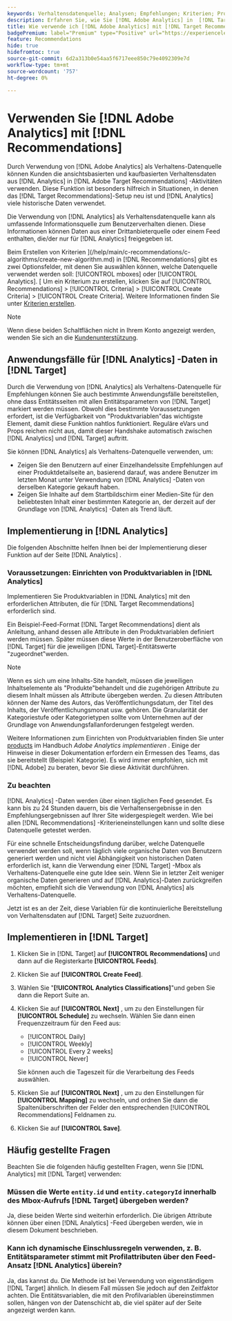 ```yaml
---
keywords: Verhaltensdatenquelle; Analysen; Empfehlungen; Kriterien; Produktvariablen
description: Erfahren Sie, wie Sie [!DNL Adobe Analytics] in  [!DNL Target Recommendations] als Verhaltens-Datenquelle verwenden.
title: Wie verwende ich [!DNL Adobe Analytics] mit [!DNL Target Recommendations]?
badgePremium: label="Premium" type="Positive" url="https://experienceleague.adobe.com/docs/target/using/introduction/intro.html?lang=en#premium newtab=true" tooltip="Erfahren Sie, was in Target Premium enthalten ist."
feature: Recommendations
hide: true
hidefromtoc: true
source-git-commit: 6d2a313b0e54aa5f6717eee850c79e4092309e7d
workflow-type: tm+mt
source-wordcount: '757'
ht-degree: 0%

---
```


# Verwenden Sie [!DNL Adobe Analytics] mit [!DNL Recommendations]

Durch Verwendung von [!DNL Adobe Analytics] als Verhaltens-Datenquelle können Kunden die ansichtsbasierten und kaufbasierten Verhaltensdaten aus [!DNL Analytics] in [!DNL Adobe Target Recommendations] -Aktivitäten verwenden. Diese Funktion ist besonders hilfreich in Situationen, in denen das [!DNL Target Recommendations]-Setup neu ist und [!DNL Analytics] viele historische Daten verwendet.

Die Verwendung von [!DNL Analytics] als Verhaltensdatenquelle kann als umfassende Informationsquelle zum Benutzerverhalten dienen. Diese Informationen können Daten aus einer Drittanbieterquelle oder einem Feed enthalten, die/der nur für [!DNL Analytics] freigegeben ist.

Beim Erstellen von Kriterien ](/help/main/c-recommendations/c-algorithms/create-new-algorithm.md) in [!DNL Recommendations] gibt es zwei Optionsfelder, mit denen Sie auswählen können, welche Datenquelle verwendet werden soll: [!UICONTROL mboxes] oder [!UICONTROL Analytics]. [ Um ein Kriterium zu erstellen, klicken Sie auf [!UICONTROL Recommendations] > [!UICONTROL Criteria] > [!UICONTROL Create Criteria] > [!UICONTROL Create Criteria]. Weitere Informationen finden Sie unter [Kriterien erstellen](/help/main/c-recommendations/c-algorithms/create-new-algorithm.md).

>[!NOTE]
>
>Wenn diese beiden Schaltflächen nicht in Ihrem Konto angezeigt werden, wenden Sie sich an die [Kundenunterstützung](/help/main/cmp-resources-and-contact-information.md#reference_ACA3391A00EF467B87930A450050077C).

## Anwendungsfälle für [!DNL Analytics] -Daten in [!DNL Target]

Durch die Verwendung von [!DNL Analytics] als Verhaltens-Datenquelle für Empfehlungen können Sie auch bestimmte Anwendungsfälle bereitstellen, ohne dass Entitätsseiten mit allen Entitätsparametern von [!DNL Target] markiert werden müssen. Obwohl dies bestimmte Voraussetzungen erfordert, ist die Verfügbarkeit von &quot;Produktvariablen&quot;das wichtigste Element, damit diese Funktion nahtlos funktioniert. Reguläre eVars und Props reichen nicht aus, damit dieser Handshake automatisch zwischen [!DNL Analytics] und [!DNL Target] auftritt.

Sie können [!DNL Analytics] als Verhaltens-Datenquelle verwenden, um:

* Zeigen Sie den Benutzern auf einer Einzelhandelssite Empfehlungen auf einer Produktdetailseite an, basierend darauf, was andere Benutzer im letzten Monat unter Verwendung von [!DNL Analytics] -Daten von derselben Kategorie gekauft haben.
* Zeigen Sie Inhalte auf dem Startbildschirm einer Medien-Site für den beliebtesten Inhalt einer bestimmten Kategorie an, der derzeit auf der Grundlage von [!DNL Analytics] -Daten als Trend läuft.

## Implementierung in [!DNL Analytics]

Die folgenden Abschnitte helfen Ihnen bei der Implementierung dieser Funktion auf der Seite [!DNL Analytics] .

### Voraussetzungen: Einrichten von Produktvariablen in [!DNL Analytics]

Implementieren Sie Produktvariablen in [!DNL Analytics] mit den erforderlichen Attributen, die für [!DNL Target Recommendations] erforderlich sind.

Ein Beispiel-Feed-Format [!DNL Target Recommendations] dient als Anleitung, anhand dessen alle Attribute in den Produktvariablen definiert werden müssen. Später müssen diese Werte in der Benutzeroberfläche von [!DNL Target] für die jeweiligen [!DNL Target]-Entitätswerte &quot;zugeordnet&quot;werden.

>[!NOTE]
>
>Wenn es sich um eine Inhalts-Site handelt, müssen die jeweiligen Inhaltselemente als &quot;Produkte&quot;behandelt und die zugehörigen Attribute zu diesem Inhalt müssen als Attribute übergeben werden. Zu diesen Attributen können der Name des Autors, das Veröffentlichungsdatum, der Titel des Inhalts, der Veröffentlichungsmonat usw. gehören. Die Granularität der Kategoriestufe oder Kategorietypen sollte vom Unternehmen auf der Grundlage von Anwendungsfallanforderungen festgelegt werden.

Weitere Informationen zum Einrichten von Produktvariablen finden Sie unter [products](https://experienceleague.adobe.com/docs/analytics/implementation/vars/page-vars/products.html) im Handbuch *Adobe Analytics implementieren* . Einige der Hinweise in dieser Dokumentation erfordern ein Ermessen des Teams, das sie bereitstellt (Beispiel: Kategorie). Es wird immer empfohlen, sich mit [!DNL Adobe] zu beraten, bevor Sie diese Aktivität durchführen.

### Zu beachten

[!DNL Analytics] -Daten werden über einen täglichen Feed gesendet. Es kann bis zu 24 Stunden dauern, bis die Verhaltensergebnisse in den Empfehlungsergebnissen auf Ihrer Site widergespiegelt werden. Wie bei allen [!DNL Recommendations] -Kriterieneinstellungen kann und sollte diese Datenquelle getestet werden.

Für eine schnelle Entscheidungsfindung darüber, welche Datenquelle verwendet werden soll, wenn täglich viele organische Daten von Benutzern generiert werden und nicht viel Abhängigkeit von historischen Daten erforderlich ist, kann die Verwendung einer [!DNL Target] -Mbox als Verhaltens-Datenquelle eine gute Idee sein. Wenn Sie in letzter Zeit weniger organische Daten generieren und auf [!DNL Analytics]-Daten zurückgreifen möchten, empfiehlt sich die Verwendung von [!DNL Analytics] als Verhaltens-Datenquelle.

Jetzt ist es an der Zeit, diese Variablen für die kontinuierliche Bereitstellung von Verhaltensdaten auf [!DNL Target] Seite zuzuordnen.

## Implementieren in [!DNL Target]

1. Klicken Sie in [!DNL Target] auf **[!UICONTROL Recommendations]** und dann auf die Registerkarte **[!UICONTROL Feeds]**.

1. Klicken Sie auf **[!UICONTROL Create Feed]**.

1. Wählen Sie &quot;**[!UICONTROL Analytics Classifications]**&quot;und geben Sie dann die Report Suite an.

1. Klicken Sie auf **[!UICONTROL Next]** , um zu den Einstellungen für **[!UICONTROL Schedule]** zu wechseln. Wählen Sie dann einen Frequenzzeitraum für den Feed aus:

   * [!UICONTROL Daily]
   * [!UICONTROL Weekly]
   * [!UICONTROL Every 2 weeks]
   * [!UICONTROL Never]

   Sie können auch die Tageszeit für die Verarbeitung des Feeds auswählen.

1. Klicken Sie auf **[!UICONTROL Next]** , um zu den Einstellungen für **[!UICONTROL Mapping]** zu wechseln, und ordnen Sie dann die Spaltenüberschriften der Felder den entsprechenden [!UICONTROL Recommendations] Feldnamen zu.

1. Klicken Sie auf **[!UICONTROL Save]**.

## Häufig gestellte Fragen  

Beachten Sie die folgenden häufig gestellten Fragen, wenn Sie [!DNL Analytics] mit [!DNL Target] verwenden:

### Müssen die Werte `entity.id` und `entity.categoryId` innerhalb des Mbox-Aufrufs [!DNL Target] übergeben werden?

Ja, diese beiden Werte sind weiterhin erforderlich. Die übrigen Attribute können über einen [!DNL Analytics] -Feed übergeben werden, wie in diesem Dokument beschrieben.

### Kann ich dynamische Einschlussregeln verwenden, z. B. Entitätsparameter stimmt mit Profilattributen über den Feed-Ansatz [!DNL Analytics] überein?

Ja, das kannst du. Die Methode ist bei Verwendung von eigenständigem [!DNL Target] ähnlich. In diesem Fall müssen Sie jedoch auf den Zeitfaktor achten. Die Entitätsvariablen, die mit den Profilvariablen übereinstimmen sollen, hängen von der Datenschicht ab, die viel später auf der Seite angezeigt werden kann.